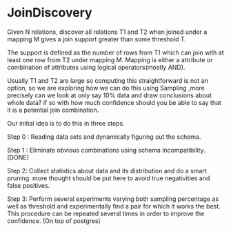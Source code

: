 # JoinDiscovery
Given N relations, discover all relations T1 and T2 when joined under a mapping M gives a join support greater than some threshold T. 

The support is defined as the number of rows from T1 which can join with at least one row from T2 under mapping M.  Mapping is either a attribute or combination of attributes using logical operators(mostly AND).

Usually T1 and T2 are large so computing this straightforward is not an option, so we are exploring how we can do this using Sampling ,more precisely can we look at only say 10% data and draw conclusions about whole data? if so with how much confidence should you be able to say that it is a potential join combination.

Our initial idea is to do this in three steps. 

Step 0 : Reading data sets and dynamically figuring out the schema.

Step 1 : Eliminate obvious combinations using schema incompatibility.  [DONE]

Step 2: Collect statistics about data and its distribution and do a smart pruning. more thought should be put here to avoid true negativities and false positives.

Step 3: Perform several experiments varying both sampling percentage as well as threshold and experimentally find a pair for which it works the best. This procedure can be repeated several times in order to improve the confidence. (On top of postgres)



